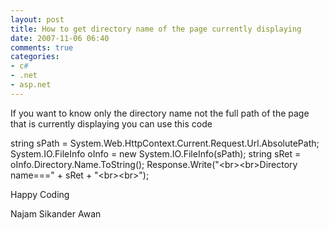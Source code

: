```yaml
---
layout: post
title: How to get directory name of the page currently displaying
date: 2007-11-06 06:40
comments: true
categories:
- c#
- .net
- asp.net
---
```

If you want to know only the directory name not the full path of the page that is currently displaying you can use this code

string sPath = System.Web.HttpContext.Current.Request.Url.AbsolutePath;
System.IO.FileInfo oInfo = new System.IO.FileInfo(sPath);
string sRet = oInfo.Directory.Name.ToString();
Response.Write("&lt;br&gt;&lt;br&gt;Directory name===" + sRet + "&lt;br&gt;&lt;br&gt;");

Happy Coding

Najam Sikander Awan
